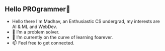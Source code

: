 <h2>Hello PROgrammer👋</h2>

- Hello there I'm Madhav, an Enthusiastic CS undergrad, my interests are AI & ML and WebDev.
- 👀 I’m a problem solver.
- 🌱 I’m currently on the curve of learning foarever.
- 📫 Feel free to get connected.


<!---
MadhavRaoS/MadhavRaoS is a ✨ special ✨ repository because its `README.md` (this file) appears on your GitHub profile.
You can click the Preview link to take a look at your changes.
--->

